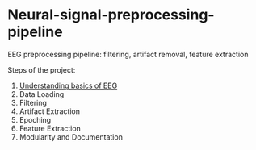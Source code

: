 # Neural-signal-preprocessing-pipeline
EEG preprocessing pipeline: filtering, artifact removal, feature extraction

Steps of the project:
1. [Understanding basics of EEG](#step-1-understanding-basics-of-eeg)
2. Data Loading
3. Filtering
4. Artifact Extraction
5. Epoching
6. Feature Extraction
7. Modularity and Documentation
